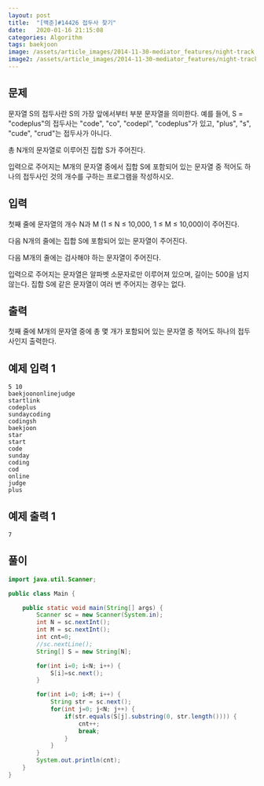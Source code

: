 ```yaml
---
layout: post
title:  "[백준]#14426 접두사 찾기"
date:   2020-01-16 21:15:08
categories: Algorithm
tags: baekjoon
image: /assets/article_images/2014-11-30-mediator_features/night-track.JPG
image2: /assets/article_images/2014-11-30-mediator_features/night-track-mobile.JPG
---
```


문제
--------------------

문자열 S의 접두사란 S의 가장 앞에서부터 부분 문자열을 의미한다. 예를 들어, S = "codeplus"의 접두사는 "code", "co", "codepl", "codeplus"가 있고, "plus", "s", "cude", "crud"는 접두사가 아니다.

총 N개의 문자열로 이루어진 집합 S가 주어진다.

입력으로 주어지는 M개의 문자열 중에서 집합 S에 포함되어 있는 문자열 중 적어도 하나의 접두사인 것의 개수를 구하는 프로그램을 작성하시오.

입력
---------------------------

첫째 줄에 문자열의 개수 N과 M (1 ≤ N ≤ 10,000, 1 ≤ M ≤ 10,000)이 주어진다. 

다음 N개의 줄에는 집합 S에 포함되어 있는 문자열이 주어진다.

다음 M개의 줄에는 검사해야 하는 문자열이 주어진다.

입력으로 주어지는 문자열은 알파벳 소문자로만 이루어져 있으며, 길이는 500을 넘지 않는다. 집합 S에 같은 문자열이 여러 번 주어지는 경우는 없다. 

출력
----------------

첫째 줄에 M개의 문자열 중에 총 몇 개가 포함되어 있는 문자열 중 적어도 하나의 접두사인지 출력한다.

예제 입력 1 
----------------------

```
5 10
baekjoononlinejudge
startlink
codeplus
sundaycoding
codingsh
baekjoon
star
start
code
sunday
coding
cod
online
judge
plus
```

예제 출력 1 
------------------------

```
7
```

풀이
--------------------------

```java
import java.util.Scanner;

public class Main {

    public static void main(String[] args) {
        Scanner sc = new Scanner(System.in);
        int N = sc.nextInt();
        int M = sc.nextInt();
        int cnt=0;
        //sc.nextLine();
        String[] S = new String[N];

        for(int i=0; i<N; i++) {
            S[i]=sc.next();
        }

        for(int i=0; i<M; i++) {
            String str = sc.next();
            for(int j=0; j<N; j++) {
                if(str.equals(S[j].substring(0, str.length()))) {
                    cnt++;
                    break;
                }
            }
        }
        System.out.println(cnt);
    }
}
```
